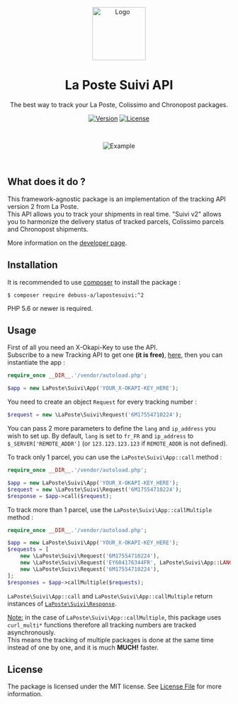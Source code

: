 <p align="center"><img src="https://www.dropbox.com/s/w571kzdajy2ydas/lapostesuivi.jpg?raw=1" alt="Logo" height="120" /></p>
<h1 align="center">La Poste Suivi API</h1>
<p align="center">The best way to track your La Poste, Colissimo and Chronopost packages.</p>
<p align="center">
<a href="//packagist.org/packages/debuss-a/lapostesuivi" rel="nofollow"><img src="https://poser.pugx.org/debuss-a/lapostesuivi/v" alt="Version" style="max-width:100%;"></a>
<a href="//packagist.org/packages/debuss-a/lapostesuivi" rel="nofollow"><img src="https://poser.pugx.org/debuss-a/lapostesuivi/license" alt="License" style="max-width:100%;"></a>
</p><br/>
<p align="center"><img src="https://www.dropbox.com/s/60uc9xqq0f3mzl4/lapostesuivi_example.png?raw=1" alt="Example" /></p><br/>

## What does it do ?

This framework-agnostic package is an implementation of the tracking API version 2 from La Poste.  
This API allows you to track your shipments in real time. "Suivi v2" allows you to harmonize the delivery status of tracked parcels, Colissimo parcels and Chronopost shipments.

More information on the [developer page](https://developer.laposte.fr/products/suivi/2).

## Installation

It is recommended to use [composer](https://getcomposer.org/) to install the package :

```
$ composer require debuss-a/lapostesuivi:^2 
```

PHP 5.6 or newer is required.

## Usage

First of all you need an X-Okapi-Key to use the API.  
Subscribe to a new Tracking API to get one **(it is free)**, [here](https://developer.laposte.fr/products/suivi/2), then you can instantiate the app :

```php
require_once __DIR__.'/vendor/autoload.php';

$app = new LaPoste\Suivi\App('YOUR_X-OKAPI-KEY_HERE');
```

You need to create an object `Request` for every tracking number :

```php
$request = new \LaPoste\Suivi\Request('6M17554710224');
``` 

You can pass 2 more parameters to define the `lang` and `ip_address` you wish to set up.
By default, `lang` is set to `fr_FR` and `ip_address` to `$_SERVER['REMOTE_ADDR']` (or `123.123.123.123` if `REMOTE_ADDR` is not defined).

To track only 1 parcel, you can use the `LaPoste\Suivi\App::call` method :

```php
require_once __DIR__.'/vendor/autoload.php';

$app = new LaPoste\Suivi\App('YOUR_X-OKAPI-KEY_HERE');
$request = new \LaPoste\Suivi\Request('6M17554710224');
$response = $app->call($request);
```

To track more than 1 parcel, use the `LaPoste\Suivi\App::callMultiple` method :

```php
require_once __DIR__.'/vendor/autoload.php';

$app = new LaPoste\Suivi\App('YOUR_X-OKAPI-KEY_HERE');
$requests = [
    new \LaPoste\Suivi\Request('6M17554710224'),
    new \LaPoste\Suivi\Request('EY604176344FR', LaPoste\Suivi\App::LANG_EN),
    new \LaPoste\Suivi\Request('6M17554710224'),
];
$responses = $app->callMultiple($requests);
```

`LaPoste\Suivi\App::call` and `LaPoste\Suivi\App::callMultiple` return instances of [`LaPoste\Suivi\Response`](https://github.com/debuss/lapostesuivi/blob/master/src/Suivi/Response.php).

<ins>Note:</ins> in the case of `LaPoste\Suivi\App::callMultiple`, this package uses `curl_multi*` functions therefore all tracking numbers are tracked asynchronously.  
This means the tracking of multiple packages is done at the same time instead of one by one, and it is much **MUCH!** faster.

## License

The package is licensed under the MIT license. See [License File](https://github.com/debuss/lapostesuivi/blob/master/LICENSE.md) for more information.
